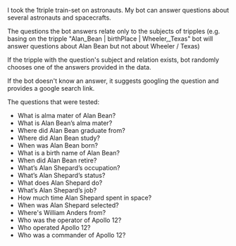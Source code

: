 I took the 1triple train-set on astronauts. My bot can answer questions about several astronauts and spacecrafts.

The questions the bot answers relate only to the subjects of tripples (e.g. basing on the tripple  "Alan_Bean | birthPlace | Wheeler,_Texas" bot will answer questions about Alan Bean but not about Wheeler / Texas)

If the tripple with the question's subject and relation exists, bot randomly chooses one of the answers provided in the data.

If the bot doesn't know an answer, it suggests googling the question and provides a google search link.

The questions that were tested:

- What is alma mater of Alan Bean?
- What is Alan Bean’s alma mater?
- Where did Alan Bean graduate from?
- Where did Alan Bean study?
- When was Alan Bean born?
- What is a birth name of Alan Bean?
- When did Alan Bean retire?
- What’s Alan Shepard’s occupation?
- What’s Alan Shepard’s status?
- What does Alan Shepard do?
- What’s Alan Shepard’s job?
- How much time Alan Shepard spent in space?
- When was Alan Shepard selected?
- Where's William Anders from?
- Who was the operator of Apollo 12?
- Who operated Apollo 12?
- Who was a commander of Apollo 12?
